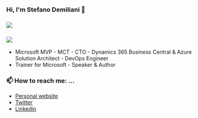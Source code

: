 ### Hi, I'm Stefano Demiliani 👋
### ![](https://demiliani.files.wordpress.com/2020/05/sd_profile_01_small.jpg?w=155&h=189)
### ![](https://demiliani.files.wordpress.com/2018/04/mvp_logo_horizontal_preferred_cyan300_cmyk_300ppi.png?w=188)
- Microsoft MVP - MCT - CTO - Dynamics 365 Business Central & Azure Solution Architect - DevOps Engineer
- Trainer for Microsoft - Speaker & Author

### 📫 How to reach me: ...
* [Personal website](http://www.demiliani.com)
* [Twitter](https://twitter.com/demiliani)
* [Linkedin](https://www.linkedin.com/in/stefano-demiliani)


<!--
**demiliani/demiliani** is a ✨ _special_ ✨ repository because its `README.md` (this file) appears on your GitHub profile.

Here are some ideas to get you started:

- 🔭 I’m currently working on ...
- 🌱 I’m currently learning ...
- 👯 I’m looking to collaborate on ...
- 🤔 I’m looking for help with ...
- 💬 Ask me about ...
- 📫 How to reach me: ...
- 😄 Pronouns: ...
- ⚡ Fun fact: ...
-->
